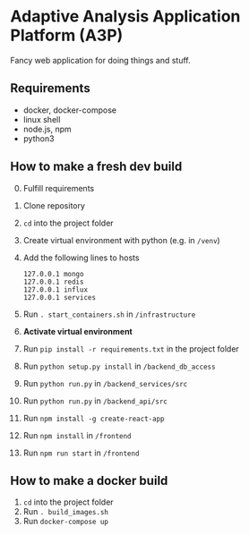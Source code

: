 # Adaptive Analysis Application Platform (A3P)

Fancy web application for doing things and stuff.

## Requirements

* docker, docker-compose
* linux shell
* node.js, npm
* python3

## How to make a fresh dev build

0. Fulfill requirements

1. Clone repository

2. `cd` into the project folder

3. Create virtual environment with python (e.g. in `/venv`)

4. Add the following lines to hosts

    ```
    127.0.0.1 mongo
    127.0.0.1 redis
    127.0.0.1 influx
    127.0.0.1 services
    ```

5. Run `. start_containers.sh` in `/infrastructure`

6. **Activate virtual environment**

7. Run `pip install -r requirements.txt` in the project folder

8. Run `python setup.py install` in `/backend_db_access`

9. Run `python run.py` in `/backend_services/src`

10. Run `python run.py` in `/backend_api/src`

11. Run `npm install -g create-react-app`

12. Run `npm install` in `/frontend`

13. Run `npm run start` in `/frontend`

## How to make a docker build

1. `cd` into the project folder
2. Run `. build_images.sh`
3. Run `docker-compose up`
